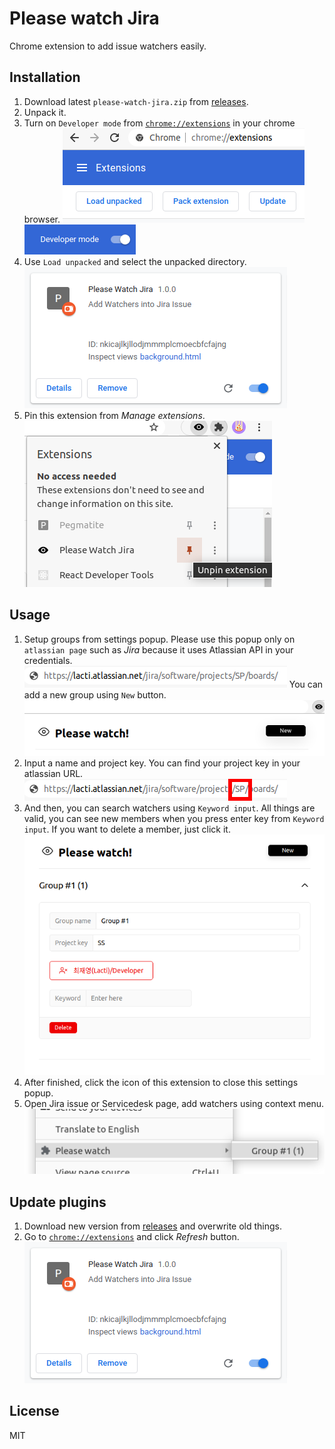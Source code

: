# Please watch Jira

Chrome extension to add issue watchers easily.

## Installation

1. Download latest `please-watch-jira.zip` from [releases](https://github.com/music-flo/please-watch-jira/releases).
2. Unpack it.
3. Turn on `Developer mode` from [`chrome://extensions`](chrome://extensions) in your chrome browser.
   ![Chrome-extensions](./docs/chrome-extensions.png)
   ![Developer mode](./docs/developer-mode-on.png)
4. Use `Load unpacked` and select the unpacked directory.
   ![Installed](./docs/plugin-installed.png)
5. Pin this extension from _Manage extensions_.
   ![Manage extensions](./docs/manage-extensions.png)

## Usage

1. Setup groups from settings popup.
   Please use this popup only on `atlassian page` such as _Jira_ because it uses Atlassian API in your credentials.
   ![Atlassian url](./docs/atlassian-url.png)
   You can add a new group using `New` button.
   ![Use new button](./docs/use-new-button.png)
2. Input a name and project key. You can find your project key in your atlassian URL.
   ![Project key from url](./docs/project-key-from-atlassian-url.png)
3. And then, you can search watchers using `Keyword input`. All things are valid, you can see new members when you press enter key from `Keyword input`. If you want to delete a member, just click it.
   ![Settings popup](./docs/settings-popup.png)
4. After finished, click the icon of this extension to close this settings popup.
5. Open Jira issue or Servicedesk page, add watchers using context menu.
   ![Context-menu](./docs/context-menu.png)

## Update plugins

1. Download new version from [releases](https://github.com/music-flo/please-watch-jira/releases) and overwrite old things.
2. Go to [`chrome://extensions`](chrome://extensions) and click _Refresh_ button.
   ![Installed](./docs/plugin-installed.png)

## License

MIT
